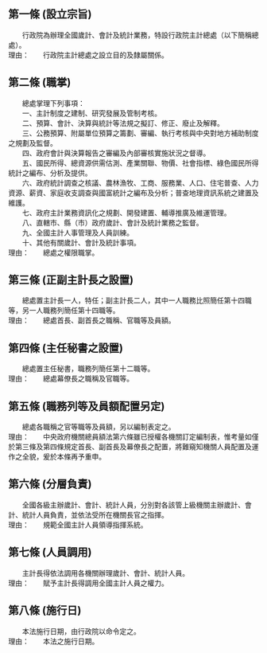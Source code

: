 第一條 (設立宗旨)
-----------------
　　行政院為辦理全國歲計、會計及統計業務，特設行政院主計總處（以下簡稱總處）。  
理由：　　行政院主計總處之設立目的及隸屬關係。

第二條 (職掌)
-------------
　　總處掌理下列事項：  
　　一、主計制度之建制、研究發展及管制考核。  
　　二、預算、會計、決算與統計等法規之擬訂、修正、廢止及解釋。  
　　三、公務預算、附屬單位預算之籌劃、審編、執行考核與中央對地方補助制度之規劃及監督。  
　　四、政府會計與決算報告之審編及內部審核實施狀況之督導。  
　　五、國民所得、總資源供需估測、產業關聯、物價、社會指標、綠色國民所得統計之編布、分析及提供。  
　　六、政府統計調查之核議、農林漁牧、工商、服務業、人口、住宅普查、人力資源、薪資、家庭收支調查與國富統計之編布及分析；普查地理資訊系統之建置及維護。  
　　七、政府主計業務資訊化之規劃、開發建置、輔導推廣及維運管理。  
　　八、直轄市、縣（市）政府歲計、會計及統計業務之監督。  
　　九、全國主計人事管理及人員訓練。  
　　十、其他有關歲計、會計及統計事項。  
理由：　　總處之權限職掌。

第三條 (正副主計長之設置)
-------------------------
　　總處置主計長一人，特任；副主計長二人，其中一人職務比照簡任第十四職等，另一人職務列簡任第十四職等。  
理由：　　總處首長、副首長之職稱、官職等及員額。

第四條 (主任秘書之設置)
-----------------------
　　總處置主任秘書，職務列簡任第十二職等。  
理由：　　總處幕僚長之職稱及官職等。

第五條 (職務列等及員額配置另定)
-------------------------------
　　總處各職稱之官等職等及員額，另以編制表定之。  
理由：　　中央政府機關總員額法第六條雖已授權各機關訂定編制表，惟考量如僅於第三條及第四條規定首長、副首長及幕僚長之配置，將難窺知機關人員配置及運作之全貌，爰於本條再予重申。

第六條 (分層負責)
-----------------
　　全國各級主辦歲計、會計、統計人員，分別對各該管上級機關主辦歲計、會計、統計人員負責，並依法受所在機關長官之指揮。  
理由：　　規範全國主計人員領導指揮系統。

第七條 (人員調用)
-----------------
　　主計長得依法調用各機關辦理歲計、會計、統計人員。  
理由：　　賦予主計長得調用全國主計人員之權力。

第八條 (施行日)
---------------
　　本法施行日期，由行政院以命令定之。  
理由：　　本法之施行日期。